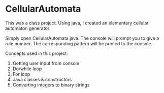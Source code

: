 CellularAutomata
================

This was a class project. Using java, I created an elementary cellular automaton generator.

Simply open CellularAutomata.java. The console will prompt you to give a rule number. The corresponding pattern will be printed to the console. 

Concepts used in this project:
1. Getting user input from console
2. Do/while loop
3. For loop
4. Java classes & constructors
5. Converting integers to binary strings
